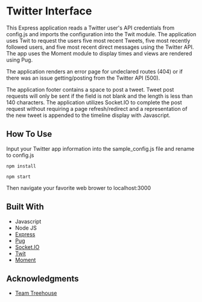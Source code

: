 # Twitter Interface

This Express application reads a Twitter user's API credentials from config.js and imports the configuration into the Twit module. The application uses Twit to request the users five most recent Tweets, five most recently followed users, and five most recent direct messages using the Twitter API. The app uses the Moment module to display times and views are rendered using Pug.

The application renders an error page for undeclared routes (404) or if there was an issue getting/posting from the Twitter API (500).

The application footer contains a space to post a tweet. Tweet post requests will only be sent if the field is not blank and the length is less than 140 characters. The application utilizes Socket.IO to complete the post request without requiring a page refresh/redirect and a representation of the new tweet is appended to the timeline display with Javascript.

## How To Use

Input your Twitter app information into the sample_config.js file and rename
to config.js

```npm install```

```npm start```

Then navigate your favorite web brower to localhost:3000

## Built With

* Javascript
* Node JS
* [Express](https://github.com/expressjs/express)
* [Pug](https://github.com/pugjs/pug)
* [Socket.IO](https://github.com/socketio/socket.io)
* [Twit](https://github.com/ttezel/twit)
* [Moment](https://github.com/moment/moment)

## Acknowledgments

* [Team Treehouse](https://teamtreehouse.com)
